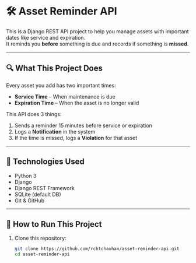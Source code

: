 # 🛠️ Asset Reminder API

This is a Django REST API project to help you manage assets with important dates like service and expiration.  
It reminds you **before** something is due and records if something is **missed**.

---

## 🔍 What This Project Does

Every asset you add has two important times:
- **Service Time** – When maintenance is due
- **Expiration Time** – When the asset is no longer valid

This API does 3 things:
1. Sends a reminder 15 minutes before service or expiration
2. Logs a **Notification** in the system
3. If the time is missed, logs a **Violation** for that asset

---

## 🔧 Technologies Used

- Python 3
- Django
- Django REST Framework
- SQLite (default DB)
- Git & GitHub

---

## 🚀 How to Run This Project

1. Clone this repository:
   ```bash
   git clone https://github.com/rchtchauhan/asset-reminder-api.git
   cd asset-reminder-api

